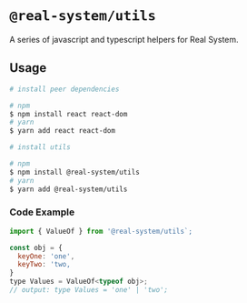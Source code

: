 # `@real-system/utils`

A series of javascript and typescript helpers for Real System.

## Usage

```bash
# install peer dependencies

# npm
$ npm install react react-dom
# yarn
$ yarn add react react-dom

# install utils

# npm
$ npm install @real-system/utils
# yarn
$ yarn add @real-system/utils
```

### Code Example

```javascript
import { ValueOf } from '@real-system/utils`;

const obj = {
  keyOne: 'one',
  keyTwo: 'two,
}
type Values = ValueOf<typeof obj>;
// output: type Values = 'one' | 'two';
```
